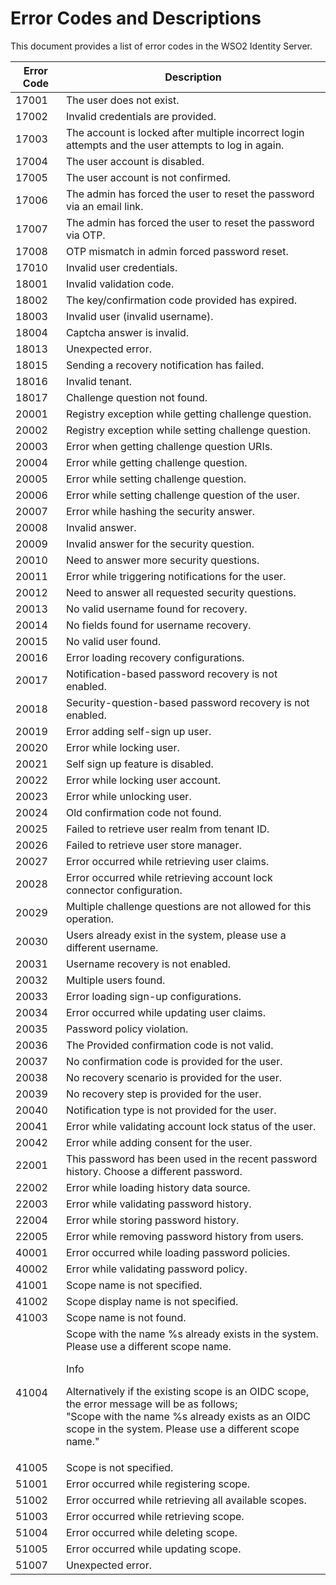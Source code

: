 # Error Codes and Descriptions

This document provides a list of error codes in the WSO2 Identity Server.

| Error Code | Description  |
|------------|--------------|
| 17001      | The user does not exist. |
| 17002      | Invalid credentials are provided.    |
| 17003      | The account is locked after multiple incorrect login attempts and the user attempts to log in again.  |
| 17004      | The user account is disabled.    |
| 17005      | The user account is not confirmed.   |
| 17006      | The admin has forced the user to reset the password via an email link.   |
| 17007      | The admin has forced the user to reset the password via OTP. |
| 17008      | OTP mismatch in admin forced password reset. |
| 17010      | Invalid user credentials.    |
| 18001      | Invalid validation code. |
| 18002      | The key/confirmation code provided has expired.  |
| 18003      | Invalid user (invalid username). |
| 18004      | Captcha answer is invalid.   |
| 18013      | Unexpected error.    |
| 18015      | Sending a recovery notification has failed.   |
| 18016      | Invalid tenant.  |
| 18017      | Challenge question not found.    |
| 20001      | Registry exception while getting challenge question.  |
| 20002      | Registry exception while setting challenge question. |
| 20003      | Error when getting challenge question URIs.  |
| 20004      | Error while getting challenge question.  |
| 20005      | Error while setting challenge question.  |
| 20006      | Error while setting challenge question of the user.  |
| 20007      | Error while hashing the security answer. |
| 20008      | Invalid answer.  
| 20009      | Invalid answer for the security question.    |
| 20010      | Need to answer more security questions.  |
| 20011      | Error while triggering notifications for the user.   |
| 20012      | Need to answer all requested security questions. |
| 20013      | No valid username found for recovery.    |
| 20014      | No fields found for username recovery.   |
| 20015      | No valid user found. |
| 20016      | Error loading recovery configurations.   |
| 20017      | Notification-based password recovery is not enabled. |
| 20018      | Security-question-based password recovery is not enabled.    |
| 20019      | Error adding self-sign up user.  |
| 20020      | Error while locking user.    |
| 20021      | Self sign up feature is disabled.    |
| 20022      | Error while locking user account.    |
| 20023      | Error while unlocking user.  |
| 20024      | Old confirmation code not found. |
| 20025      | Failed to retrieve user realm from tenant ID.    |
| 20026      | Failed to retrieve user store manager.   |
| 20027      | Error occurred while retrieving user claims. |
| 20028      | Error occurred while retrieving account lock connector configuration.    |
| 20029      | Multiple challenge questions are not allowed for this operation.  |
| 20030      | Users already exist in the system, please use a different username.  |
| 20031      | Username recovery is not enabled.    |
| 20032      | Multiple users found.    |
| 20033      | Error loading sign-up configurations.    |
| 20034      | Error occurred while updating user claims.   |
| 20035      | Password policy violation.   |
| 20036      | The Provided confirmation code is not valid. |
| 20037      | No confirmation code is provided for the user.   |
| 20038      | No recovery scenario is provided for the user.   |
| 20039      | No recovery step is provided for the user.   |
| 20040      | Notification type is not provided for the user.  |
| 20041      | Error while validating account lock status of the user.  |
| 20042      | Error while adding consent for the user. |
| 22001      | This password has been used in the recent password history. Choose a different password. |
| 22002      | Error while loading history data source. |
| 22003      | Error while validating password history. |
| 22004      | Error while storing password history.    |
| 22005      | Error while removing password history from users.    |
| 40001      | Error occurred while loading password policies.  |
| 40002      | Error while validating password policy.  |
| 41001      | Scope name is not specified. |
| 41002      | Scope display name is not specified. |
| 41003      | Scope name is not found. |
| 41004      | Scope with the name %s already exists in the system. Please use a different scope name.<br> <div class="admonition info"><p class="admonition-title">Info</p> <p>Alternatively if the existing scope is an OIDC scope, the error message will be as follows;<br>"Scope with the name %s already exists as an OIDC scope in the system. Please use a different scope name."</p></div> |
| 41005      | Scope is not specified.  |
| 51001      | Error occurred while registering scope.  |
| 51002      | Error occurred while retrieving all available scopes.    |
| 51003      | Error occurred while retrieving scope.   |
| 51004      | Error occurred while deleting scope. |
| 51005      | Error occurred while updating scope. |
| 51007      | Unexpected error.    |
